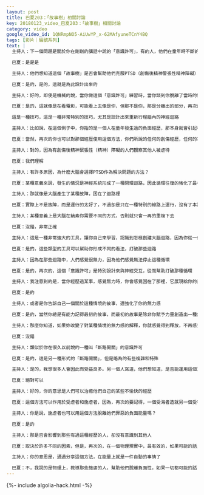 ```yaml
---
layout: post
title: 巴夏203：「故事樹」相關討論
key: 20180123_video_巴夏203：「故事樹」相關討論
category: video
google_video_id: 1QNRmpNO5-AiUwYP_x-62MAfyuneTCnY4BQ
tags: [影片｜編號系列]
text: |
  主持人：下一個問題是關於你在剛剛的講話中說的「意識許可」，有的人，他們在童年時不斷的被虐待，從那之後，他們的大腦似乎就一直在焦慮的狀態，總是處於爭鬥中或衝突狀態

  巴夏：是是是

  主持人：他們想知道這個「故事樹」是否會幫助他們克服PTSD（創傷後精神警張性精神障礙）並重獲平衡？

  巴夏：是的，是的，這就是為此設計出來的

  主持人：好的，即使是機械的說，當你做這個「意識許可」練習時，當你談到你脫離了當時的情境，或你看著當時發生過的畫面，你想像著那發生在別人身上，因為你已經從當時的情境中分離開來了

  巴夏：是的，這就像是在看電影，可能看上去像是你，但那不是你，那是分離出的部分，再次的，這不是否認什麼，只是一種令大腦重新形成迴路的技巧，以某種方式使它更樂於接受正面頻率，從而強化正面故事。

  這是一種技巧，這是一種非常特別的技巧，尤其是設計出來重新行程腦內的神經迴路

  主持人：比如說，在這個例子中，你指的是一個人在童年發生過的負面經歷，那本身就會引起相當強烈的感覺，對嗎？

  巴夏：當然，再次的你也可以對那個經歷使用這個方法，你們所說的任何的創傷經歷，任何的凌虐經歷，任何的負面經歷，都可以使用這個方法

  主持人：對的，因為有創傷後精神緊張性（精神）障礙的人們觀察其他人被虐待

  巴夏：我們理解

  主持人：有許多原因，為什麼大腦會選擇PTSD作為解決問題的方法？

  巴夏：某種意義來說，發生的情況是神經系統形成了一種閉環迴路，因此循環往復的強化了最初的創傷。像我們剛剛描述的方法可以用來打破那個迴路，打破那個循環

  主持人：那就像是大腦產生了某種故障，困在了迴路裡

  巴夏：實際上不是故障，而是運行的太好了，不過卻是只在一種特別的線路上運行，沒有了本該輸入的其他的輸入，所有的輸入都僅僅是基於了那個經歷。因此，所有的有效的神經運作都集中在了那個經驗上。

  主持人：某種意義上是大腦在縞素你需要不同的方式，否則就只會一再的重複下去

  巴夏：沒錯，非常正確

  主持人：這是一種非常強大的工具，讓你自己來學習，認識到怎樣創建大腦迴路，因為你從一個新的觀點來認知事物是十分重要的

  巴夏：是的，這些類型的工具可以幫助你形成不同的看法，打破那些迴路

  主持人：因為在那些迴路中，人們感覺很無力，因為他們感覺無法停止這種循環

  巴夏：是的，再次的，這個「意識許可」是特別設計來與神經交互，從而幫助打破那種循環

  主持人：我注意到的是，當你經歷過某事，感覺無力時，你會感覺困在了那裡，它展現給你的是你有個定義告訴你，你對某件事情無能為力

  巴夏：是的

  主持人：或者是你告訴自己一個關於這種情境的故事，還強化了你的無力感

  巴夏：是的，當然你總是有能力記得最初的故事，而最初的故事是除非你賦予力量創造出一種無力的感覺，否則你是無法感覺到無力的，那才是最初的故事

  主持人：那麼你知道，如果妳改變了對某種情境的無力感的解釋，你就感覺得到釋放，不再感覺無力

  巴夏：沒錯

  主持人：類似於你在很久以前說的一種叫「斷路開關」的意識許可

  巴夏：是的，這是另一種形式的「斷路開關」，但是略為的有些複雜和特殊

  主持人：是的，我想很多人會因此而受益良多。另一個人寫道，他們想知道，是否能運用這個方法改變他們對別人施虐的經歷？

  巴夏：絕對可以

  主持人：好的，你的意思是人們可以治癒他們自己的某些不愉快的經歷

  巴夏：這個方法可以作用於受虐者和施虐者，因為，再次的要記得，一個受海者造就另一個受害者（害人者亦是被害者），施虐者也曾經被虐待過，因此這個方法可以治療硬幣的兩面

  主持人：你是說，施虐者也可以用這個方法脫離她們罪惡的負面能量嗎？

  巴夏：是的

  主持人：那是否會影響到那些有過這種經歷的人，卻沒有意識到其他人

  巴夏：取決於許多不同的因素，但是，再次的，在一個物理現實中，最有效的，如果可能的話，還是讓那個施虐者自己來轉變自己。如此，至少使施虐者獲得了機會，也能像受虐者一樣有了同樣的工具，也能得到幫助。

  主持人：你的意思是，通過分享這個方法，在能量上就是一件自動的事情了

  巴夏：不，我說的是物理上，教導那些施虐的人，幫助他們脫離負面性，如果一切都可能的話
---
```


{%- include algolia-hack.html -%}
